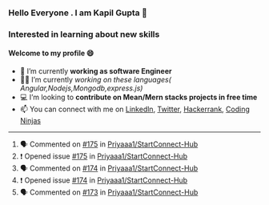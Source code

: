 ### Hello Everyone . I am Kapil Gupta 👋
### Interested in learning about new skills

#### Welcome to my profile 😄

- 🔭 I’m currently **working as software Engineer**
- 🧑‍💻 I’m currently *working on these languages( Angular,Nodejs,Mongodb,express.js)*
- 💻 I’m looking to **contribute on Mean/Mern stacks projects in free time**
- 📫 You can connect with me on [Linkedln](https://www.linkedin.com/in/kapil-gupta-42947316b/), [Twitter](https://twitter.com/KG161997?t=qIUoYCK3kJcusTKEBY40KQ&s=09), [Hackerrank](
https://www.hackerrank.com/dashboard), [Coding Ninjas](https://www.codingninjas.com/studio/profile/9761e067-31fa-4e09-a3ae-31df8e513c89)
---
<!--START_SECTION:activity-->
1. 🗣 Commented on [#175](https://github.com/Priyaaa1/StartConnect-Hub/issues/175#issuecomment-2119230072) in [Priyaaa1/StartConnect-Hub](https://github.com/Priyaaa1/StartConnect-Hub)
2. ❗ Opened issue [#175](https://github.com/Priyaaa1/StartConnect-Hub/issues/175) in [Priyaaa1/StartConnect-Hub](https://github.com/Priyaaa1/StartConnect-Hub)
3. 🗣 Commented on [#174](https://github.com/Priyaaa1/StartConnect-Hub/issues/174#issuecomment-2119228960) in [Priyaaa1/StartConnect-Hub](https://github.com/Priyaaa1/StartConnect-Hub)
4. ❗ Opened issue [#174](https://github.com/Priyaaa1/StartConnect-Hub/issues/174) in [Priyaaa1/StartConnect-Hub](https://github.com/Priyaaa1/StartConnect-Hub)
5. 🗣 Commented on [#173](https://github.com/Priyaaa1/StartConnect-Hub/issues/173#issuecomment-2119227361) in [Priyaaa1/StartConnect-Hub](https://github.com/Priyaaa1/StartConnect-Hub)
<!--END_SECTION:activity-->

<!--
**kapilG0/kapilG0** is a ✨ _special_ ✨ repository because its `README.md` (this file) appears on your GitHub profile.

Here are some ideas to get you started:

- 🔭 I’m currently working on Node.js,Mongodb
- 🌱 I’m currently learning Angular,Nodejs,Mongodb
- 👯 I’m looking to collaborate on Angular,Node.js projects
- 🤔 I’m looking for help with ...
- 💬 Ask me about ...
- 📫 How to reach me: ...
- 😄 Pronouns: ...
- ⚡ Fun fact: ...
-->
